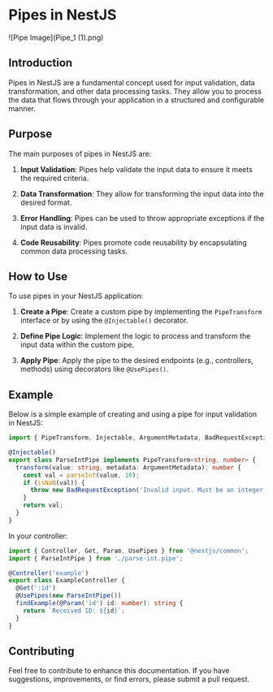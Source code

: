 # Pipes in NestJS

![Pipe Image](Pipe_1 (1).png)

## Introduction

Pipes in NestJS are a fundamental concept used for input validation, data transformation, and other data processing tasks. They allow you to process the data that flows through your application in a structured and configurable manner.

## Purpose

The main purposes of pipes in NestJS are:

1. **Input Validation**: Pipes help validate the input data to ensure it meets the required criteria.

2. **Data Transformation**: They allow for transforming the input data into the desired format.

3. **Error Handling**: Pipes can be used to throw appropriate exceptions if the input data is invalid.

4. **Code Reusability**: Pipes promote code reusability by encapsulating common data processing tasks.

## How to Use

To use pipes in your NestJS application:

1. **Create a Pipe**: Create a custom pipe by implementing the `PipeTransform` interface or by using the `@Injectable()` decorator.

2. **Define Pipe Logic**: Implement the logic to process and transform the input data within the custom pipe.

3. **Apply Pipe**: Apply the pipe to the desired endpoints (e.g., controllers, methods) using decorators like `@UsePipes()`.

## Example

Below is a simple example of creating and using a pipe for input validation in NestJS:

```typescript
import { PipeTransform, Injectable, ArgumentMetadata, BadRequestException } from '@nestjs/common';

@Injectable()
export class ParseIntPipe implements PipeTransform<string, number> {
  transform(value: string, metadata: ArgumentMetadata): number {
    const val = parseInt(value, 10);
    if (isNaN(val)) {
      throw new BadRequestException('Invalid input. Must be an integer.');
    }
    return val;
  }
}
```

In your controller:

```typescript
import { Controller, Get, Param, UsePipes } from '@nestjs/common';
import { ParseIntPipe } from './parse-int.pipe';

@Controller('example')
export class ExampleController {
  @Get(':id')
  @UsePipes(new ParseIntPipe())
  findExample(@Param('id') id: number): string {
    return `Received ID: ${id}`;
  }
}

```

## Contributing

Feel free to contribute to enhance this documentation. If you have suggestions, improvements, or find errors, please submit a pull request.